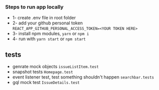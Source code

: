 ### Steps to run app locally
- 1- create .env file in root folder
- 2- add your github personal token 
 `REACT_APP_GITHUB_PERSONAL_ACCESS_TOKEN=<YOUR TOKEN HERE>`
- 3- install npm modules, `yarn` or `npm i`
- 4- run with `yarn start` or `npm start`



## tests
- genrate mock objects `issueListItem.test`
- snapshot tests `Homepage.test`
- event listener test, test something shouldn't happen `searchbar.tests`
- gql mock test `IssueDetails.test`
